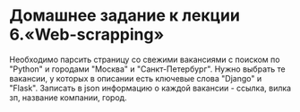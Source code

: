 # Домашнее задание к лекции 6.«Web-scrapping»

Необходимо парсить страницу со свежими вакансиями с поиском по "Python" и городами "Москва" и "Санкт-Петербург".
Нужно выбрать те вакансии, у которых в описании есть ключевые слова "Django" и "Flask".
Записать в json информацию о каждой вакансии - ссылка, вилка зп, название компании, город.